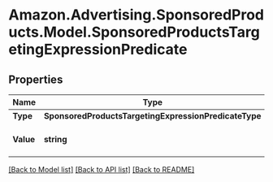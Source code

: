 # Amazon.Advertising.SponsoredProducts.Model.SponsoredProductsTargetingExpressionPredicate

## Properties

Name | Type | Description | Notes
------------ | ------------- | ------------- | -------------
**Type** | **SponsoredProductsTargetingExpressionPredicateType** |  | [optional] 
**Value** | **string** | The expression value | [optional] 

[[Back to Model list]](../README.md#documentation-for-models) [[Back to API list]](../README.md#documentation-for-api-endpoints) [[Back to README]](../README.md)

